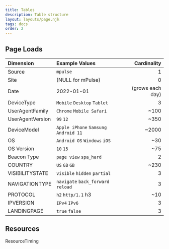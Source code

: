 ```yaml
---
title: Tables
description: Table structure
layout: layouts/page.njk
tags: docs
order: 2
---
```


## Page Loads

| Dimension        | Example Values                      |      Cardinality |
|:-----------------|:------------------------------------|-----------------:|
| Source           | `mpulse`                            |                1 |
| Site             | (NULL for mPulse)                   |                0 |
| Date             | 2022-01-01                          | (grows each day) |
| DeviceType       | `Mobile` `Desktop` `Tablet`         |                3 |
| UserAgentFamily  | `Chrome` `Mobile Safari`            |             ~100 |
| UserAgentVersion | `99` `12`                           |             ~350 |
| DeviceModel      | `Apple iPhone` `Samsung Android 11` |            ~2000 |
| OS               | `Android OS` `Windows` `iOS`        |              ~30 |
| OS Version       | `10` `15`                           |              ~75 |
| Beacon Type      | `page view` `spa_hard`              |                2 |
| COUNTRY          | `US` `GB` `GB`                      |             ~230 |
| VISIBILITYSTATE  | `visible` `hidden` `partial`        |                3 |
| NAVIGATIONTYPE   | `navigate` `back_forward` `reload`  |                3 |
| PROTOCOL         | `h2` `http/1.1` h3                  |              ~10 |
| IPVERSION        | `IPv4` `IPv6`                       |                3 |
| LANDINGPAGE      | `true` `false`                      |                3 |

## Resources

ResourceTiming
​
